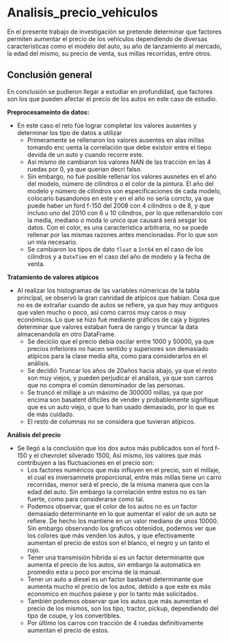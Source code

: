 # Analisis_precio_vehiculos
En el presente trabajo de investigación se pretende determinar que factores permiten aumentar el precio de los vehículos dependiendo de diversas caracteristicas como el modelo del auto, su año de lanzamiento al mercado, la edad del mismo, su precio de venta, sus millas recorridas, entre otros.

## Conclusión general
En conclusión se pudieron llegar a estudiar en profundidad, que factores son los que pueden afectar el precio de los autos en este caso de estudio.

**Preprocesameinto de datos:**

* En este caso el reto fúe lograr completar los valores ausentes y determinar los tipo de datos a utilizar
  * Primeramente se rellenaron los valores ausentes en alas millas tomando enc uenta la correlación que debe existoir entre el tiepo devida de un auto y cuando recorre este.
  *   Así mismo de cambiaron los valores NAN de las tracción en las 4 ruedas por 0, ya que querian decri falso.
  * Sin embargo, no fué posible rellenar los valores ausnetes en el año del modelo, número de cilindros o el color de la pintura. El año del modelo y número de cilindros son especificaciones de cada modelo, colocarlo basandonos en este y en el año no sería corrcto, ya que puede haber un ford f-150 del 2008 con 4 cilindros o de 8, y que incluso uno del 2010 con 6 u 10 cilindros, por lo que rellenandolo con la media, mediano o moda lo unico que causará será sesgar los datos. Con el color, es una característica arbitraria, no se puede rellenar por las mismas razones antes mencionadas. Por lo que son un mla necesario.
  * Se cambiaron los tipos de dato `float` a `Int64` en el caso de los cilindros y a `DateTime` en el caso del año  de modelo y la fecha de venta.

**Tratamiento de valores atípicos**
* Al realizar los histogramas de las variables númericas de la tabla principal, se observó la gran canridad de atípicos que habian. Cosa que no es de extrañar cuando de autos se refiere, ya que hay muy antiguos que valen mucho o poco, así como carros muy caros o muy económicos. Lo que se hizo fué mediante gráficos de caja y bigotes determinar que valores estaban fuera de rango y truncar la data almacenandola en otro DataFrame.
  * Se deciciío que el precio debia oscilar entre 1000 y 50000, ya que precios inferiores no hacen sentido y superiores son demasiado atípicos para la clase media alta, como para considerarlos en el análisis.
  * Se decidió Truncar los años de 20años hacia abajo, ya que el resto son muy viejos, y pueden perjudicar el análisis, ya que son carros que no compra el común denominador de las personas.
  * Se truncó el millaje a un máximo de 300000 millas, ya que por encima son basatent dificiles de vender y probablemente signifique que es un auto viejo, o que lo han usado demasiado, por lo que es de más cuidado.
  * El resto de columnas no se considera que tuvieran atípicos.

**Análisis del precio**

* Se llegó a la conclusión que los dos autos más publicados son el ford f-150 y el chevrolet silverado 1500, Así mismo, los valores que más contribuyen a las fluctuaciones en el precio son:
  * Los factores numéricos que más influyen en el precio, son el millaje, el cual es inversamnete proporcional, entre más millas tiene un carro recorridas, menor será el precio, de la misma manera que con la edad del auto. Sin embargo la correlación entre estos no es tan fuerte, como para considerarse como tal.
  * Podemos observar, que el color de los autos no es un factor demasiado determinante en lo que aumentar el valor de un auto se refiere. De hecho los mantiene en un valor mediano de unos 10000. Sin embargo observando los graficos obtenidos, podemos ver que los colores que más venden los autos, y que efectivamente aumentan el precio de estos son el blanco, el negro y un tanto el rojo.
  * Tener una transmisión hibrida si es un factor determinante que aumenta el precio de los autos, sin embargo la automatica en promedio esta u poco por encima de la manual.
  * Tener un auto a diesel es un factor bastanet determinante que aumenta mucho el precio de los autos, debido a que este es más economico en muchos paiese y por lo tanto más solicitados.
  * También podemos observar que los autos que más aumentan el precio de los mismos, son los tipo, tractor, pickup, dependiendo del tipo de coupe, y los convertibles.
  * Por último los carros con tracción de 4 ruedas definitivamente aumentan el precio de estos.
